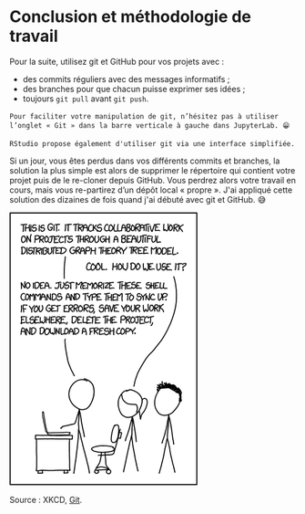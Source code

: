 # Conclusion et méthodologie de travail

Pour la suite, utilisez git et GitHub pour vos projets avec :

- des commits réguliers avec des messages informatifs ;
- des branches pour que chacun puisse exprimer ses idées ;
- toujours `git pull` avant `git push`.

```{hint}
Pour faciliter votre manipulation de git, n’hésitez pas à utiliser l’onglet « Git » dans la barre verticale à gauche dans JupyterLab. 😁

RStudio propose également d'utiliser git via une interface simplifiée.
```

Si un jour, vous êtes perdus dans vos différents commits et branches, la solution la plus simple est alors de supprimer le répertoire qui contient votre projet puis de le re-cloner depuis GitHub. Vous perdrez alors votre travail en cours, mais vous re-partirez d’un dépôt local « propre ». J'ai appliqué cette solution des dizaines de fois quand j'ai débuté avec git et GitHub. 😅

![](img/xkcs_git.png)

Source : XKCD, [Git](https://xkcd.com/1597/).